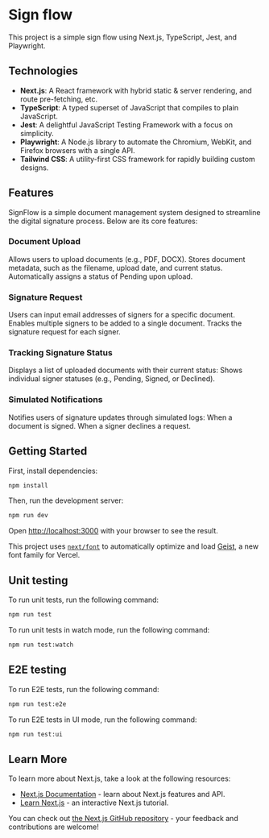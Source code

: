 # Sign flow

This project is a simple sign flow using Next.js, TypeScript, Jest, and Playwright.

## Technologies

- **Next.js**: A React framework with hybrid static & server rendering, and route pre-fetching, etc.
- **TypeScript**: A typed superset of JavaScript that compiles to plain JavaScript.
- **Jest**: A delightful JavaScript Testing Framework with a focus on simplicity.
- **Playwright**: A Node.js library to automate the Chromium, WebKit, and Firefox browsers with a single API.
- **Tailwind CSS**: A utility-first CSS framework for rapidly building custom designs.

## Features

SignFlow is a simple document management system designed to streamline the digital signature process. Below are its core features:

### Document Upload

Allows users to upload documents (e.g., PDF, DOCX).
Stores document metadata, such as the filename, upload date, and current status.
Automatically assigns a status of Pending upon upload.

### Signature Request

Users can input email addresses of signers for a specific document.
Enables multiple signers to be added to a single document.
Tracks the signature request for each signer.

### Tracking Signature Status

Displays a list of uploaded documents with their current status:
Shows individual signer statuses (e.g., Pending, Signed, or Declined).

### Simulated Notifications

Notifies users of signature updates through simulated logs:
When a document is signed.
When a signer declines a request.

## Getting Started

First, install dependencies:

```bash
npm install
```

Then, run the development server:

```bash
npm run dev
```

Open [http://localhost:3000](http://localhost:3000) with your browser to see the result.

This project uses [`next/font`](https://nextjs.org/docs/app/building-your-application/optimizing/fonts) to automatically optimize and load [Geist](https://vercel.com/font), a new font family for Vercel.

## Unit testing

To run unit tests, run the following command:

```bash
npm run test
```

To run unit tests in watch mode, run the following command:

```bash
npm run test:watch
```

## E2E testing

To run E2E tests, run the following command:

```bash
npm run test:e2e
```

To run E2E tests in UI mode, run the following command:

```bash
npm run test:ui
```

## Learn More

To learn more about Next.js, take a look at the following resources:

- [Next.js Documentation](https://nextjs.org/docs) - learn about Next.js features and API.
- [Learn Next.js](https://nextjs.org/learn) - an interactive Next.js tutorial.

You can check out [the Next.js GitHub repository](https://github.com/vercel/next.js) - your feedback and contributions are welcome!
